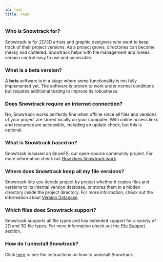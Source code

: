 ```yaml
---
id: faqs
title: FAQs
---
```



### Who is Snowtrack for?

Snowtrack is for 2D/3D artists and graphic designers who want to keep track of their project versions. As a project grows, directories can become messy and cluttered. Snowtrack helps with file management and makes version control easy to use and accessible.

### What is a beta version?

A **beta** software is in a stage where some functionality is not fully implemented yet. The software is proven to work under normal conditions but requires additional testing to improve its robustness.

### Does Snowtrack require an internet connection?

No, Snowtrack works perfectly fine when offline since all files and versions of your project are stored locally on your computer. With online access links and resources are accessible, including an update check, but this is optional.

### What is Snowtrack based on?

Snowtrack is based on SnowFS, our open-source community project. For more information check out [How does Snowtrack work](behind-the-scenes.md).

### Where does Snowtrack keep all my file versions?

Snowtrack lets you decide project by project whether it copies files and versions to its internal version database, or stores them in a hidden directory inside the project directory. For more information, check out the information about [Version Database](terminology.md#version-database).

### Which files does Snowtrack support?

Snowtrack supports all file types and has extended support for a variety of 2D and 3D file types. For more information check out the [File Support](file-support.md) section.

### How do I uninstall Snowtrack?

Click [here](uninstall.md) to see the instructions on how to uninstall Snowtrack.
